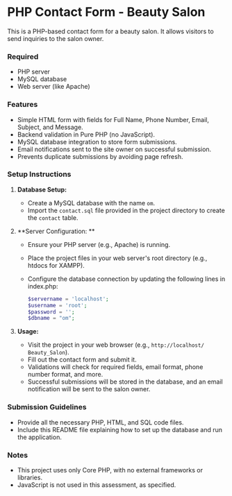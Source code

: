 # PHP Contact Form - Beauty Salon

This is a PHP-based contact form for a beauty salon. It allows visitors to send inquiries to the salon owner.

### Required


- PHP server
- MySQL database
- Web server (like Apache)


### Features

- Simple HTML form with fields for Full Name, Phone Number, Email, Subject, and Message.
- Backend validation in Pure PHP (no JavaScript).
- MySQL database integration to store form submissions.
- Email notifications sent to the site owner on successful submission.
- Prevents duplicate submissions by avoiding page refresh.

### Setup Instructions

1. **Database Setup:**

   - Create a MySQL database with the name `om`.
   - Import the `contact.sql` file provided in the project directory to create the `contact` table.




2. **Server Configuration: **

   - Ensure your PHP server (e.g., Apache) is running.
   - Place the project files in your web server's root directory (e.g., htdocs for XAMPP).
   - Configure the database connection by updating the following lines in index.php:

     ```php
     $servername = 'localhost';
     $username = 'root';
     $password = '';
     $dbname = "om";
     ```

3. **Usage:**

   - Visit the project in your web browser (e.g., `http://localhost/ Beauty_Salon`).
   - Fill out the contact form and submit it.
   - Validations will check for required fields, email format, phone number format, and more.
   - Successful submissions will be stored in the database, and an email notification will be sent to the salon owner.

### Submission Guidelines

- Provide all the necessary PHP, HTML, and SQL code files.
- Include this README file explaining how to set up the database and run the application.

### Notes

- This project uses only Core PHP, with no external frameworks or libraries.
- JavaScript is not used in this assessment, as specified.

